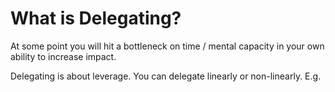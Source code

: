 # What is Delegating?
At some point you will hit a bottleneck on time / mental capacity in your own ability to increase impact. 

Delegating is about leverage. You can delegate linearly or non-linearly. E.g. 